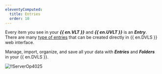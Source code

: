 ```yaml
---
eleventyComputed:
  title: Entries
  order: 10
---
```

Every item you see in your ***{{ en.VLT }}*** and ***{{ en.UVLT }}*** is an ***Entry***. There are many [type of entries](/server/web-interface/vault/entries/entry-type/) that can be created directly in {{ en.DVLS }} web interface.

Manage, import, organize, and save all your data with ***Entries*** and ***Folders*** in your {{ en.DVLS }}.

![!!ServerOp4025](https://cdnweb.devolutions.net/docs/en/server/ServerOp4025.png)
